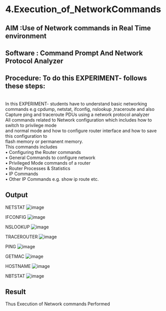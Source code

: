 # 4.Execution_of_NetworkCommands
## AIM :Use of Network commands in Real Time environment
## Software : Command Prompt And Network Protocol Analyzer
## Procedure: To do this EXPERIMENT- follows these steps:
<BR>
In this EXPERIMENT- students have to understand basic networking commands e.g cpdump, netstat, ifconfig, nslookup ,traceroute and also Capture ping and traceroute PDUs using a network protocol analyzer 
<BR>
All commands related to Network configuration which includes how to switch to privilege mode
<BR>
and normal mode and how to configure router interface and how to save this configuration to
<BR>
flash memory or permanent memory.
<BR>
This commands includes
<BR>
• Configuring the Router commands
<BR>
• General Commands to configure network
<BR>
• Privileged Mode commands of a router 
<BR>
• Router Processes & Statistics
<BR>
• IP Commands
<BR>
• Other IP Commands e.g. show ip route etc.
<BR>

## Output
NETSTAT
![image](https://github.com/user-attachments/assets/2e7a3277-7c89-4a7e-96b8-116be454426d)

IFCONFIG
![image](https://github.com/user-attachments/assets/23cc9c9c-64d0-449b-a073-fd13cd00eb40)

NSLOOKUP
![image](https://github.com/user-attachments/assets/be6a86b0-f643-40ff-8c59-a66f73e3f27b)

TRACEROUTER
![image](https://github.com/user-attachments/assets/19465616-dd70-405a-a4dc-f0e09893d0f9)

PING
![image](https://github.com/user-attachments/assets/b196aa63-e6c4-4a5f-9c19-e63d249a5f3e)

GETMAC
![image](https://github.com/user-attachments/assets/279b7e5c-8d5c-4636-b2cf-1f5a36acaf54)

HOSTNAME
![image](https://github.com/user-attachments/assets/0719cda8-2f39-4c97-866d-84533586777c)

NBTSTAT
![image](https://github.com/user-attachments/assets/422fc305-d306-4612-b850-d1a2791062a9)


## Result
Thus Execution of Network commands Performed 
